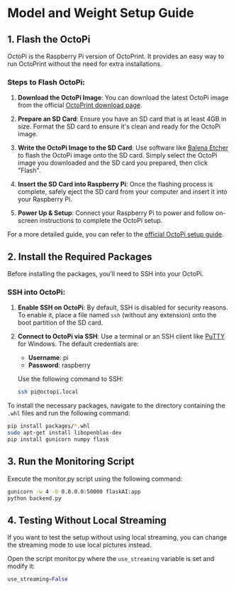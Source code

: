 # Model and Weight Setup Guide

## 1. Flash the OctoPi
OctoPi is the Raspberry Pi version of OctoPrint. It provides an easy way to run OctoPrint without the need for extra installations.

### Steps to Flash OctoPi:
1. **Download the OctoPi Image**: You can download the latest OctoPi image from the official [OctoPrint download page](https://octoprint.org/download/).
   
2. **Prepare an SD Card**: Ensure you have an SD card that is at least 4GB in size. Format the SD card to ensure it's clean and ready for the OctoPi image.

3. **Write the OctoPi Image to the SD Card**: Use software like [Balena Etcher](https://www.balena.io/etcher/) to flash the OctoPi image onto the SD card. Simply select the OctoPi image you downloaded and the SD card you prepared, then click "Flash".

4. **Insert the SD Card into Raspberry Pi**: Once the flashing process is complete, safely eject the SD card from your computer and insert it into your Raspberry Pi.

5. **Power Up & Setup**: Connect your Raspberry Pi to power and follow on-screen instructions to complete the OctoPi setup.

For a more detailed guide, you can refer to the [official OctoPi setup guide](https://github.com/guysoft/OctoPi).

## 2. Install the Required Packages
Before installing the packages, you'll need to SSH into your OctoPi.

### SSH into OctoPi:
1. **Enable SSH on OctoPi**: By default, SSH is disabled for security reasons. To enable it, place a file named `ssh` (without any extension) onto the boot partition of the SD card.

2. **Connect to OctoPi via SSH**: Use a terminal or an SSH client like [PuTTY](https://www.putty.org/) for Windows. The default credentials are:
   - **Username**: pi
   - **Password**: raspberry

   Use the following command to SSH:
   ```bash
   ssh pi@octopi.local
   ```

To install the necessary packages, navigate to the directory containing the `.whl` files and run the following command:
```bash
pip install packages/*.whl
sudo apt-get install libopenblas-dev
pip install gunicorn numpy flask
```
## 3. Run the Monitoring Script
Execute the monitor.py script using the following command:

```bash
gunicorn -w 4 -b 0.0.0.0:50000 flaskAI:app
python backend.py
```
## 4. Testing Without Local Streaming

If you want to test the setup without using local streaming, you can change the streaming mode to use local pictures instead.

Open the script monitor.py where the `use_streaming` variable is set and modify it:

```python
use_streaming=False
```
